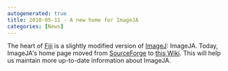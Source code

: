 ```yaml
---
autogenerated: true
title: 2010-05-11 - A new home for ImageJA
categories: [News]
---
```


The heart of [Fiji](/software/fiji) is a slightly modified version of [ImageJ](/about): ImageJA. Today, ImageJA's home page moved from [SourceForge](http://sourceforge.net/) to [this Wiki](/libs/imageja). This will help us maintain more up-to-date information about ImageJA.


